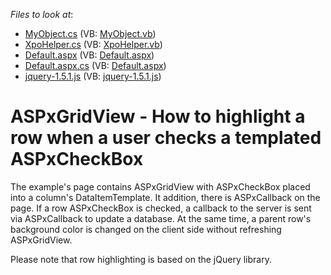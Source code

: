 <!-- default file list -->
*Files to look at*:

* [MyObject.cs](./CS/WebSite/App_Code/MyObject.cs) (VB: [MyObject.vb](./VB/WebSite/App_Code/MyObject.vb))
* [XpoHelper.cs](./CS/WebSite/App_Code/XpoHelper.cs) (VB: [XpoHelper.vb](./VB/WebSite/App_Code/XpoHelper.vb))
* [Default.aspx](./CS/WebSite/Default.aspx) (VB: [Default.aspx](./VB/WebSite/Default.aspx))
* [Default.aspx.cs](./CS/WebSite/Default.aspx.cs) (VB: [Default.aspx](./VB/WebSite/Default.aspx))
* [jquery-1.5.1.js](./CS/WebSite/Script/jquery-1.5.1.js) (VB: [jquery-1.5.1.js](./VB/WebSite/Script/jquery-1.5.1.js))
<!-- default file list end -->
# ASPxGridView - How to highlight a row when a user checks a templated ASPxCheckBox


<p>The example's page contains ASPxGridView with ASPxCheckBox placed into a column's DataItemTemplate. It addition, there is ASPxCallback on the page. If a row ASPxCheckBox is checked, a callback to the server is sent via ASPxCallback to update a database. At the same time, a parent row's background color is changed on the client side without refreshing ASPxGridView.</p><p>Please note that row highlighting is based on the jQuery library.</p>

<br/>


